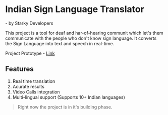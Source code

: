 # Indian Sign Language Translator

\- by Starky Developers

This project is a tool for deaf and har-of-hearing communit which let's them communicate with the people who don't know sign language. It converts the Sign Language into text and speech in real-time.

Project Prototype - [Link](https://kamal-stark-dev.github.io/Indian-Sign-Language-Translation-SIH/Prototype/#home)

## Features
1. Real time translation
2. Acurate results
3. Video Calls integration
4. Multi-lingual support (Supports 10+ Indian languages)

>Right now the project is in it's building phase.
